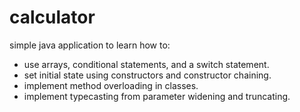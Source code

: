 # calculator
simple java application to learn how to:
- use arrays, conditional statements, and a switch statement.
- set initial state using constructors and constructor chaining.
- implement method overloading in classes.
- implement typecasting from parameter widening and truncating.
